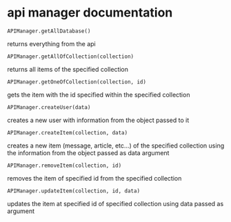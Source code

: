 # api manager documentation

```
APIManager.getAllDatabase() 
```
returns everything from the api

```
APIManager.getAllOfCollection(collection) 
```
returns all items of the specified collection

```
APIManager.getOneOfCollection(collection, id) 
```
gets the item with the id specified within the specified collection

```
APIManager.createUser(data) 
```
creates a new user with information from the object passed to it

```
APIManager.createItem(collection, data) 
```
creates a new item (message, article, etc...) of the specified collection using the information from the object passed as data argument

```
APIManager.removeItem(collection, id) 
```
removes the item of specified id from the specified collection

```
APIManager.updateItem(collection, id, data) 
```
updates the item at specified id of specified collection using data passed as argument